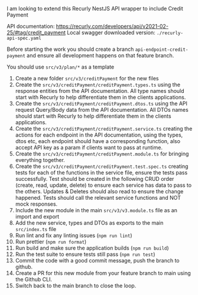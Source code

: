 I am looking to extend this Recurly NestJS API wrapper to include Credit Payment

API documentation: https://recurly.com/developers/api/v2021-02-25/#tag/credit_payment
Local swagger downloaded version: `./recurly-api-spec.yaml`

Before starting the work you should create a branch `api-endpoint-credit-payment` and ensure all development happens on that feature branch.

You should use `src/v3/plan/*` as a template

1. Create a new folder `src/v3/creditPayment` for the new files
2. Create the `src/v3/creditPayment/creditPayment.types.ts` using the response entities from the API documentation. All type names should start with Recurly to help differentiate them in the clients applications. 
3. Create the `src/v3/creditPayment/creditPayment.dtos.ts` using the API request Query/Body data from the API documentation. All DTOs names should start with Recurly to help differentiate them in the clients applications. 
4. Create the `src/v3/creditPayment/creditPayment.service.ts` creating the actions for each endpoint in the API documentation, using the types, dtos etc, each endpoint should have a corresponding function, also accept API key as a param if clients want to pass at runtime. 
5. Create the `src/v3/creditPayment/creditPayment.module.ts` for bringing everything together.
6. Create the `src/v3/creditPayment/creditPayment.test.spec.ts` creating tests for each of the functions in the service file, ensure the tests pass successfully. Test should be created in the following CRUD order (create, read, update, delete) to ensure each service has data to pass to the others. Updates & Deletes should also read to ensure the change happened. Tests should call the relevant service functions and NOT mock responses. 
7. Include the new module in the main `src/v3/v3.module.ts` file as an import and export
8. Add the new service, types and DTOs as exports to the main `src/index.ts` file
9. Run lint and fix any linting issues (`npm run lint`)
10. Run prettier (`npm run format`)
11. Run build and make sure the application builds (`npm run build`)
12. Run the test suite to ensure tests still pass (`npm run test`)
13. Commit the code with a good commit message, push the branch to github.
14. Create a PR for this new module from your feature branch to main using the Github CLI.
15. Switch back to the main branch to close the loop.